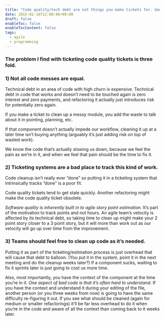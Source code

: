 ```yaml
---
title: "Code quality/tech debt are not things you make tickets for. Generally."
date: 2015-02-16T12:00:06+09:00
draft: false
enableToc: false
enableTocContent: false
tags:
  - agile
  - programming
---
```


<!-- I think code quality tickets might be okay as long as we’re talking about… a considerable refactoring, like “move to mono repo” or “remove the autogenerated types.” The kind of refactoring chore that’s going to be both time consuming and disruptive. -->
<!---->
<!-- But I think it’s important to clean up code as you go and separating quality from the actual work I think is a bad road to go down in my experience. We had this discussion in a previous retro a few months ago, but it’s known as the “campsite rule”. … we should always leave the code better than we found it. If we’re in a component and see an any, it’s time to get it out when we’re in that part of the code. -->

### The problem I find with ticketing code quality tickets is three fold.

### 1) Not all code messes are equal.

Technical debt in an area of code with high churn is expensive. Technical debt in code that works and doesn’t need to be touched again is zero interest and zero payments, and refactoring it actually just introduces risk for potentially zero again.

If you make a ticket to clean up a messy module, you add the waste to talk about it in pointing, planning, etc.

If that component doesn’t  actually impede our workflow, cleaning it up at a later time isn’t buying anything (arguably it’s just adding risk on top of wasted work).

We know the code that’s actually slowing us down, because we feel the pain as we’re in it, and when we feel that pain should be the time to fix it.

### 2) Ticketing systems are a bad place to track this kind of work.

Code cleanup isn’t really ever “done” so putting it in a ticketing system that intrinsically tracks “done” is a poor fit.

Code quality tickets tend to get stale quickly. Another refactoring might make the code quality ticket obsolete.

*Software quality is inherently built in to agile story point estimation.* It’s part of the motivation to track points and not hours. An agile team’s velocity is affected by its technical debt, so taking time to clean up might make your 2 point story closer to a 3 point story, but it will more than work out as our velocity will go up over time from the improvement.

### 3) Teams should feel free to clean up code as it’s needed.

Putting it as part of the ticketing/estimation process is just overhead that will cause that debt to balloon. (You put it in the system, point it in the next meeting and do the cleanup weeks later?) If a component sucks, waiting to fix it sprints later is just going to cost us more time.

Also, most importantly, you have the context of the component at the time you’re in it. *One aspect of bad code is that it’s often hard to understand.* If you have the context and understand it during your editing of the file, another person (or you three weeks from now) is going to have the same difficulty re-figuring it out. If you see what should be cleaned (again for medium or smaller refactorings) it’ll be far less overhead to do it when you’re in the code and aware of all the context than coming back to it weeks later.
